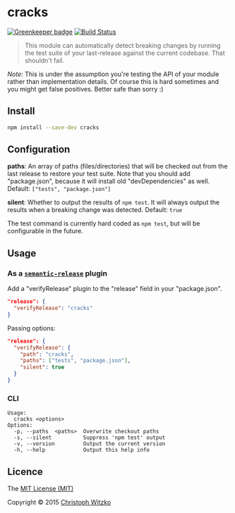 # cracks

[![Greenkeeper badge](https://badges.greenkeeper.io/semantic-release/cracks.svg)](https://greenkeeper.io/)
[![Build Status](https://travis-ci.org/semantic-release/cracks.svg)](https://travis-ci.org/semantic-release/cracks)

> This module can automatically detect breaking changes by running the
test suite of your last-release against the current codebase. That shouldn't fail.

_Note:_ This is under the assumption you're testing the API of your module rather than implementation details. Of course this is hard sometimes and you might get false positives. Better safe than sorry :)

## Install

```bash
npm install --save-dev cracks
```

## Configuration

**paths**: An array of paths (files/directories) that will be checked out from the last release to restore your test suite. Note that you should add "package.json", because it will install old "devDependencies" as well. Default: `["tests", "package.json"]`

**silent**: Whether to output the results of `npm test`. It will always output the results when a breaking change was detected. Default: `true`

The test command is currently hard coded as `npm test`, but will be configurable in the future.

## Usage

### As a [`semantic-release`](https://github.com/semantic-release/semantic-release) plugin

Add a "verifyRelease" plugin to the "release" field in your "package.json".

```json
"release": {
  "verifyRelease": "cracks"
}
```

Passing options:

```json
"release": {
  "verifyRelease": {
    "path": "cracks",
    "paths": ["tests", "package.json"],
    "silent": true
  }
}
```

### CLI

```
Usage:
  cracks <options>
Options:
  -p, --paths  <paths>  Overwrite checkout paths
  -s, --silent          Suppress 'npm test' output
  -v, --version         Output the current version
  -h, --help            Output this help info
```

## Licence

The [MIT License (MIT)](http://opensource.org/licenses/MIT)

Copyright © 2015 [Christoph Witzko](https://twitter.com/christophwitzko)
